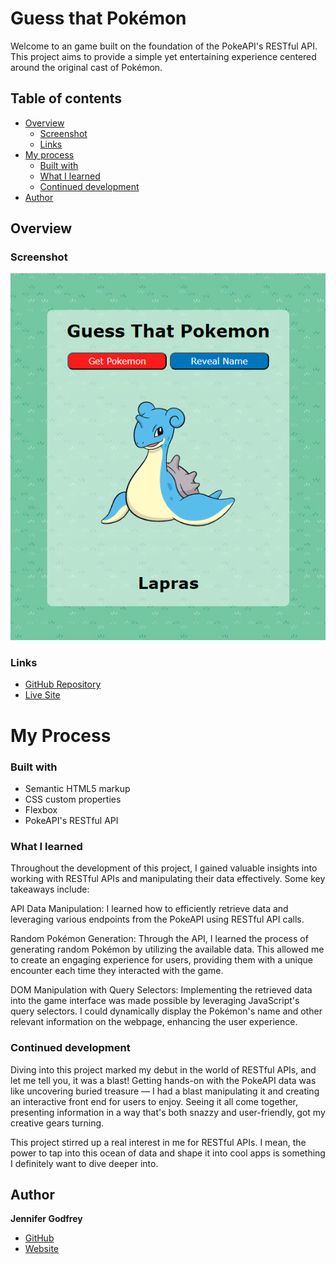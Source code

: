 # Guess that Pokémon

Welcome to an game built on the foundation of the PokeAPI's RESTful API. This project aims to provide a simple yet entertaining experience centered around the original cast of Pokémon.

## Table of contents

- [Overview](#overview)
  - [Screenshot](#screenshot)
  - [Links](#links)
- [My process](#my-process)
  - [Built with](#built-with)
  - [What I learned](#what-i-learned)
  - [Continued development](#continued-development)
- [Author](#author)

## Overview

### Screenshot

![](/img/pokemon.png)

### Links
- [GitHub Repository](https://github.com/jenieg/guess-that-pokemon)
- [Live Site](https://jenieg.github.io/guess-that-pokemon/)

# My Process

### Built with

  - Semantic HTML5 markup
  - CSS custom properties
  - Flexbox
  - PokeAPI's RESTful API

### What I learned

  Throughout the development of this project, I gained valuable insights into working with RESTful APIs and manipulating their data effectively. Some key takeaways include:

  API Data Manipulation: I learned how to efficiently retrieve data and leveraging various endpoints from the PokeAPI using RESTful API calls.

  Random Pokémon Generation: Through the API, I learned the process of generating random Pokémon by utilizing the available data. This allowed me to create an engaging experience for users, providing them with a unique encounter each time they interacted with the game.

  DOM Manipulation with Query Selectors: Implementing the retrieved data into the game interface was made possible by leveraging JavaScript's query selectors. I could dynamically display the Pokémon's name and other relevant information on the webpage, enhancing the user experience.


### Continued development

Diving into this project marked my debut in the world of RESTful APIs, and let me tell you, it was a blast! Getting hands-on with the PokeAPI data was like uncovering buried treasure — I had a blast manipulating it and creating an interactive front end for users to enjoy. Seeing it all come together, presenting information in a way that's both snazzy and user-friendly, got my creative gears turning. 

This project stirred up a real interest in me for RESTful APIs. I mean, the power to tap into this ocean of data and shape it into cool apps is something I definitely want to dive deeper into.

## Author
**Jennifer Godfrey**
- [GitHub](https://github.com/jenieg)
- [Website](https://jenie.netlify.app/)
